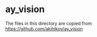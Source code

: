 ay_vision
==================
The files in this directory are copied from https://github.com/akihikoy/ay_vision
